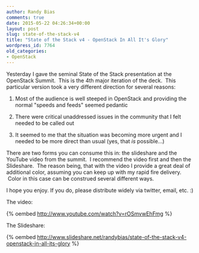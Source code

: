 ```yaml
---
author: Randy Bias
comments: true
date: 2015-05-22 04:26:34+00:00
layout: post
slug: state-of-the-stack-v4
title: "State of the Stack v4 - OpenStack In All It's Glory"
wordpress_id: 7764
old_categories:
- OpenStack
---
```





Yesterday I gave the seminal State of the Stack presentation at the OpenStack Summit.  This is the 4th major iteration of the deck.  This particular version took a very different direction for several reasons:





	
  1. Most of the audience is well steeped in OpenStack and providing the normal "speeds and feeds" seemed pedantic

	
  2. There were critical unaddressed issues in the community that I felt needed to be called out

	
  3. It seemed to me that the situation was becoming more urgent and I needed to be more direct than usual (yes, that *is* possible...)




There are two forms you can consume this in: the slideshare and the YouTube video from the summit.  I recommend the video first and then the Slideshare.  The reason being, that with the video I provide a great deal of additional color, assuming you can keep up with my rapid fire delivery.  Color in this case can be construed several different ways.




I hope you enjoy. If you do, please distribute widely via twitter, email, etc. :)




The video:




{% oembed http://www.youtube.com/watch?v=rOSmvwEhFmg %}




The Slideshare:




{% oembed http://www.slideshare.net/randybias/state-of-the-stack-v4-openstack-in-all-its-glory %}



